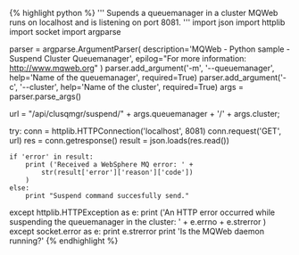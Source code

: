 {% highlight python %}
'''
 Supends a queuemanager in a cluster
 MQWeb runs on localhost and is listening on port 8081.
'''
import json
import httplib
import socket
import argparse

parser = argparse.ArgumentParser(
	description='MQWeb - Python sample - Suspend Cluster Queuemanager',
	epilog="For more information: http://www.mqweb.org"
)
parser.add_argument('-m', '--queuemanager', help='Name of the queuemanager', required=True)
parser.add_argument('-c', '--cluster', help='Name of the cluster', required=True)
args = parser.parse_args()

url = "/api/clusqmgr/suspend/" + args.queuemanager + '/' + args.cluster;

try:
	conn = httplib.HTTPConnection('localhost', 8081)
	conn.request('GET', url)
	res = conn.getresponse()
	result = json.loads(res.read())

	if 'error' in result:
		print ('Received a WebSphere MQ error: ' +
			str(result['error']['reason']['code'])
		)
	else:
		print "Suspend command succesfully send."

except httplib.HTTPException as e:
	print ('An HTTP error occurred while suspending the queuemanager in the cluster: ' +
		e.errno + e.strerror
	)
except socket.error as e:
	print e.strerror
	print 'Is the MQWeb daemon running?'
{% endhighlight %}
